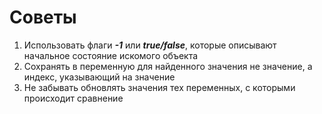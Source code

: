 # Советы
1. Использовать флаги **_-1_** или **_true/false_**, которые описывают начальное состояние искомого объекта
2. Сохранять в переменную для найденного значения не значение, а индекс, указывающий на значение
3. Не забывать обновлять значения тех переменных, с которыми происходит сравнение 
